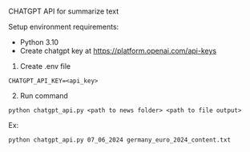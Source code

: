 ###
CHATGPT API for summarize text

Setup environment requirements:
- Python 3.10
- Create chatgpt key at https://platform.openai.com/api-keys

1. Create .env file
```
CHATGPT_API_KEY=<api_key>
```
2. Run command
```
python chatgpt_api.py <path to news folder> <path to file output>
```

Ex: 
```
python chatgpt_api.py 07_06_2024 germany_euro_2024_content.txt
```
